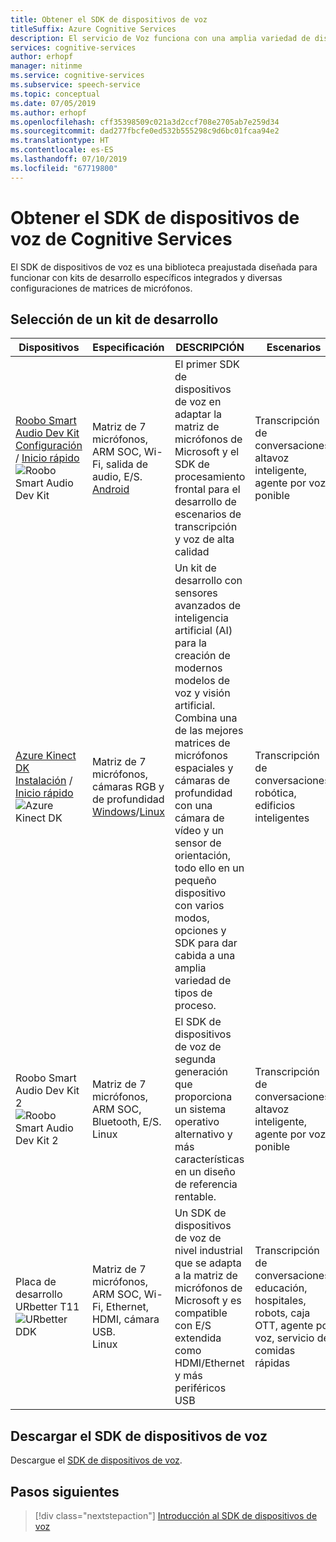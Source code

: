 ```yaml
---
title: Obtener el SDK de dispositivos de voz
titleSuffix: Azure Cognitive Services
description: El servicio de Voz funciona con una amplia variedad de dispositivos y orígenes de audio. Ahora puede llevar las aplicaciones de voz al siguiente nivel con hardware y software coincidente. En este artículo aprenderá a acceder al SDK de dispositivos de voz para comenzar a desarrollar.
services: cognitive-services
author: erhopf
manager: nitinme
ms.service: cognitive-services
ms.subservice: speech-service
ms.topic: conceptual
ms.date: 07/05/2019
ms.author: erhopf
ms.openlocfilehash: cff35398509c021a3d2ccf708e2705ab7e259d34
ms.sourcegitcommit: dad277fbcfe0ed532b555298c9d6bc01fcaa94e2
ms.translationtype: HT
ms.contentlocale: es-ES
ms.lasthandoff: 07/10/2019
ms.locfileid: "67719800"
---
```

# <a name="get-the-cognitive-services-speech-devices-sdk"></a>Obtener el SDK de dispositivos de voz de Cognitive Services

El SDK de dispositivos de voz es una biblioteca preajustada diseñada para funcionar con kits de desarrollo específicos integrados y diversas configuraciones de matrices de micrófonos.

## <a name="choose-a-development-kit"></a>Selección de un kit de desarrollo

|Dispositivos|Especificación|DESCRIPCIÓN|Escenarios|
|--|--|--|--|
|[Roobo Smart Audio Dev Kit](https://ddk.roobo.com)</br>[Configuración](speech-devices-sdk-roobo-v1.md) / [Inicio rápido](speech-devices-sdk-android-quickstart.md)![Roobo Smart Audio Dev Kit](media/speech-devices-sdk/device-roobo-v1.jpg)|Matriz de 7 micrófonos, ARM SOC, Wi-Fi, salida de audio, E/S. </br>[Android](speech-devices-sdk-android-quickstart.md)|El primer SDK de dispositivos de voz en adaptar la matriz de micrófonos de Microsoft y el SDK de procesamiento frontal para el desarrollo de escenarios de transcripción y voz de alta calidad|Transcripción de conversaciones, altavoz inteligente, agente por voz, ponible|
|[Azure Kinect DK](https://azure.microsoft.com/services/kinect-dk/)</br>[Instalación](https://docs.microsoft.com/azure/Kinect-dk/set-up-azure-kinect-dk) / [Inicio rápido](speech-devices-sdk-windows-quickstart.md)![Azure Kinect DK](media/speech-devices-sdk/device-azure-kinect-dk.jpg)|Matriz de 7 micrófonos, cámaras RGB y de profundidad </br>[Windows](speech-devices-sdk-windows-quickstart.md)/[Linux](speech-devices-sdk-linux-quickstart.md)|Un kit de desarrollo con sensores avanzados de inteligencia artificial (AI) para la creación de modernos modelos de voz y visión artificial. Combina una de las mejores matrices de micrófonos espaciales y cámaras de profundidad con una cámara de vídeo y un sensor de orientación, todo ello en un pequeño dispositivo con varios modos, opciones y SDK para dar cabida a una amplia variedad de tipos de proceso.|Transcripción de conversaciones, robótica, edificios inteligentes|
|Roobo Smart Audio Dev Kit 2![Roobo Smart Audio Dev Kit 2](media/speech-devices-sdk/device-roobo-v2.jpg)|Matriz de 7 micrófonos, ARM SOC, Bluetooth, E/S. </br>Linux|El SDK de dispositivos de voz de segunda generación que proporciona un sistema operativo alternativo y más características en un diseño de referencia rentable.|Transcripción de conversaciones, altavoz inteligente, agente por voz, ponible|
|Placa de desarrollo URbetter T11![URbetter DDK](media/speech-devices-sdk/device-urbetter.jpg)|Matriz de 7 micrófonos, ARM SOC, Wi-Fi, Ethernet, HDMI, cámara USB. </br>Linux|Un SDK de dispositivos de voz de nivel industrial que se adapta a la matriz de micrófonos de Microsoft y es compatible con E/S extendida como HDMI/Ethernet y más periféricos USB|Transcripción de conversaciones, educación, hospitales, robots, caja OTT, agente por voz, servicio de comidas rápidas|

## <a name="download-the-speech-devices-sdk"></a>Descargar el SDK de dispositivos de voz

Descargue el [SDK de dispositivos de voz](https://aka.ms/sdsdk-download).

## <a name="next-steps"></a>Pasos siguientes

> [!div class="nextstepaction"]
> [Introducción al SDK de dispositivos de voz](https://aka.ms/sdsdk-quickstart)
